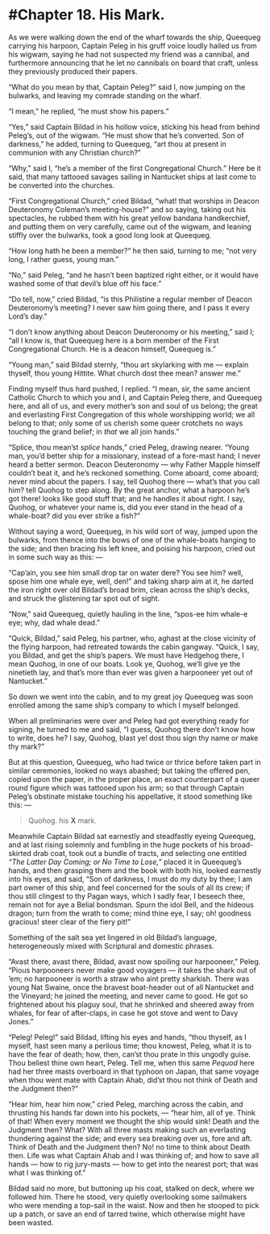#Chapter 18.
His Mark.
=========

As we were walking down the end of the wharf towards the ship, Queequeg
carrying his harpoon, Captain Peleg in his gruff voice loudly hailed us from
his wigwam, saying he had not suspected my friend was a cannibal, and
furthermore announcing that he let no cannibals on board that craft, unless
they previously produced their papers.

“What do you mean by that, Captain Peleg?” said I, now jumping on the bulwarks,
and leaving my comrade standing on the wharf.

“I mean,” he replied, “he must show his papers.”

“Yes,” said Captain Bildad in his hollow voice, sticking his head from behind
Peleg’s, out of the wigwam. “He must show that he’s converted. Son of
darkness,” he added, turning to Queequeg, “art thou at present in communion
with any Christian church?”

“Why,” said I, “he’s a member of the first Congregational Church.” Here be it
said, that many tattooed savages sailing in Nantucket ships at last come to be
converted into the churches.

“First Congregational Church,” cried Bildad, “what! that worships in Deacon
Deuteronomy Coleman’s meeting-house?” and so saying, taking out his spectacles,
he rubbed them with his great yellow bandana handkerchief, and putting them on
very carefully, came out of the wigwam, and leaning stiffly over the bulwarks,
took a good long look at Queequeg.

“How long hath he been a member?” he then said, turning to me; “not very long,
I rather guess, young man.”

“No,” said Peleg, “and he hasn’t been baptized right either, or it would have
washed some of that devil’s blue off his face.”

“Do tell, now,” cried Bildad, “is this Philistine a regular member of Deacon
Deuteronomy’s meeting? I never saw him going there, and I pass it every Lord’s
day.”

“I don’t know anything about Deacon Deuteronomy or his meeting,” said I; “all I
know is, that Queequeg here is a born member of the First Congregational
Church. He is a deacon himself, Queequeg is.”

“Young man,” said Bildad sternly, “thou art skylarking with me — explain
thyself, thou young Hittite. What church dost thee mean? answer me.”

Finding myself thus hard pushed, I replied. “I mean, sir, the same ancient
Catholic Church to which you and I, and Captain Peleg there, and Queequeg here,
and all of us, and every mother’s son and soul of us belong; the great and
everlasting First Congregation of this whole worshipping world; we all belong
to that; only some of us cherish some queer crotchets no ways touching the
grand belief; in _that_ we all join hands.”

“Splice, thou mean’st _splice_ hands,” cried Peleg, drawing nearer. “Young man,
you’d better ship for a missionary, instead of a fore-mast hand; I never heard
a better sermon. Deacon Deuteronomy — why Father Mapple himself couldn’t beat
it, and he’s reckoned something. Come aboard, come aboard; never mind about the
papers. I say, tell Quohog there — what’s that you call him? tell Quohog to
step along. By the great anchor, what a harpoon he’s got there! looks like good
stuff that; and he handles it about right. I say, Quohog, or whatever your name
is, did you ever stand in the head of a whale-boat? did you ever strike a
fish?”

Without saying a word, Queequeg, in his wild sort of way, jumped upon the
bulwarks, from thence into the bows of one of the whale-boats hanging to the
side; and then bracing his left knee, and poising his harpoon, cried out in
some such way as this: —

“Cap’ain, you see him small drop tar on water dere? You see him? well, spose
him one whale eye, well, den!” and taking sharp aim at it, he darted the iron
right over old Bildad’s broad brim, clean across the ship’s decks, and struck
the glistening tar spot out of sight.

“Now,” said Queequeg, quietly hauling in the line, “spos-ee him whale-e eye;
why, dad whale dead.”

“Quick, Bildad,” said Peleg, his partner, who, aghast at the close vicinity of
the flying harpoon, had retreated towards the cabin gangway. “Quick, I say,
you Bildad, and get the ship’s papers. We must have Hedgehog there, I mean
Quohog, in one of our boats. Look ye, Quohog, we’ll give ye the ninetieth lay,
and that’s more than ever was given a harpooneer yet out of Nantucket.”

So down we went into the cabin, and to my great joy Queequeg was soon enrolled
among the same ship’s company to which I myself belonged.

When all preliminaries were over and Peleg had got everything ready for
signing, he turned to me and said, “I guess, Quohog there don’t know how to
write, does he? I say, Quohog, blast ye! dost thou sign thy name or make thy
mark?”

But at this question, Queequeg, who had twice or thrice before taken part in
similar ceremonies, looked no ways abashed; but taking the offered pen, copied
upon the paper, in the proper place, an exact counterpart of a queer round
figure which was tattooed upon his arm; so that through Captain Peleg’s
obstinate mistake touching his appellative, it stood something like this: —

> Quohog. his **X** mark.

Meanwhile Captain Bildad sat earnestly and steadfastly eyeing Queequeg, and at
last rising solemnly and fumbling in the huge pockets of his broad-skirted drab
coat, took out a bundle of tracts, and selecting one entitled _“The Latter Day
Coming; or No Time to Lose,”_ placed it in Queequeg’s hands, and then grasping
them and the book with both his, looked earnestly into his eyes, and said, “Son
of darkness, I must do my duty by thee; I am part owner of this ship, and feel
concerned for the souls of all its crew; if thou still clingest to thy Pagan
ways, which I sadly fear, I beseech thee, remain not for aye a Belial bondsman.
Spurn the idol Bell, and the hideous dragon; turn from the wrath to come; mind
thine eye, I say; oh! goodness gracious! steer clear of the fiery pit!”

Something of the salt sea yet lingered in old Bildad’s language,
heterogeneously mixed with Scriptural and domestic phrases.

“Avast there, avast there, Bildad, avast now spoiling our harpooneer,” Peleg.
“Pious harpooneers never make good voyagers — it takes the shark out of ’em; no
harpooneer is worth a straw who aint pretty sharkish. There was young Nat
Swaine, once the bravest boat-header out of all Nantucket and the Vineyard; he
joined the meeting, and never came to good. He got so frightened about his
plaguy soul, that he shrinked and sheered away from whales, for fear of
after-claps, in case he got stove and went to Davy Jones.”

“Peleg! Peleg!” said Bildad, lifting his eyes and hands, “thou thyself, as I
myself, hast seen many a perilous time; thou knowest, Peleg, what it is to have
the fear of death; how, then, can’st thou prate in this ungodly guise. Thou
beliest thine own heart, Peleg. Tell me, when this same _Pequod_ here had her
three masts overboard in that typhoon on Japan, that same voyage when thou went
mate with Captain Ahab, did’st thou not think of Death and the Judgment then?”

“Hear him, hear him now,” cried Peleg, marching across the cabin, and thrusting
his hands far down into his pockets, — “hear him, all of ye. Think of that!
When every moment we thought the ship would sink! Death and the Judgment then?
What? With all three masts making such an everlasting thundering against the
side; and every sea breaking over us, fore and aft. Think of Death and the
Judgment then? No! no time to think about Death then. Life was what Captain
Ahab and I was thinking of; and how to save all hands — how to rig jury-masts —
how to get into the nearest port; that was what I was thinking of.”

Bildad said no more, but buttoning up his coat, stalked on deck, where we
followed him. There he stood, very quietly overlooking some sailmakers who were
mending a top-sail in the waist. Now and then he stooped to pick up a patch, or
save an end of tarred twine, which otherwise might have been wasted.
